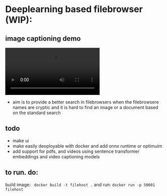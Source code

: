 #  Deeplearning based filebrowser (WIP):

## image captioning demo 
![demo for captioning](./filebrowser_demo.mp4)

- aim is to provide a better search in filebrowsers when the filebrowsere names are cryptic and it is hard to find an image or a document based on the standard search
## todo
- make ui
- make easily deoployable with docker and add onnx runtime or optimuim
- add support for pdfs, and videos using sentence transformer embeddings and video captioning models


## to run. do:
 build image:
``` docker build -t filehost .```
 and run:
``` docker run -p 50001 filehost ```
